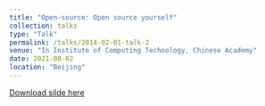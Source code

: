 ```yaml
---
title: "Open-source: Open source yourself"
collection: talks
type: "Talk"
permalink: /talks/2014-02-01-talk-2
venue: "In Institute of Computing Technology, Chinese Academy"
date: 2021-08-02
location: "Beijing"
---
```


[Download silde here](https://docs.google.com/presentation/d/1slOX0JeNf1la_Zw6jF1nXUteH0OFKMmf/edit#slide=id.p1)

